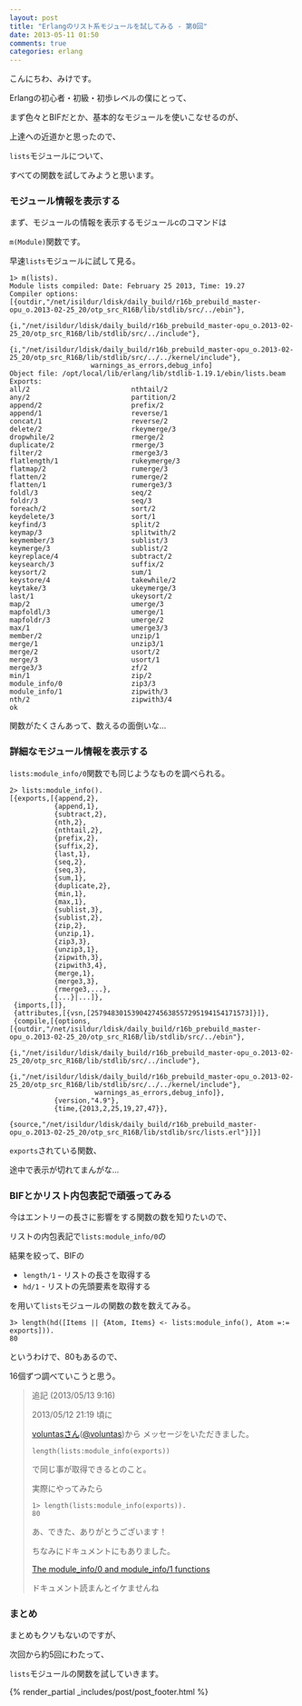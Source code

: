 ```yaml
---
layout: post
title: "Erlangのリスト系モジュールを試してみる - 第0回"
date: 2013-05-11 01:50
comments: true
categories: erlang
---
```


こんにちわ、みけです。

Erlangの初心者・初級・初歩レベルの僕にとって、

まず色々とBIFだとか、基本的なモジュールを使いこなせるのが、

上達への近道かと思ったので、

`lists`モジュールについて、

すべての関数を試してみようと思います。


### モジュール情報を表示する

まず、モジュールの情報を表示するモジュールcのコマンドは

`m(Module)`関数です。

早速`lists`モジュールに試して見る。

```
1> m(lists).
Module lists compiled: Date: February 25 2013, Time: 19.27
Compiler options:  [{outdir,"/net/isildur/ldisk/daily_build/r16b_prebuild_master-opu_o.2013-02-25_20/otp_src_R16B/lib/stdlib/src/../ebin"},
                    {i,"/net/isildur/ldisk/daily_build/r16b_prebuild_master-opu_o.2013-02-25_20/otp_src_R16B/lib/stdlib/src/../include"},
                    {i,"/net/isildur/ldisk/daily_build/r16b_prebuild_master-opu_o.2013-02-25_20/otp_src_R16B/lib/stdlib/src/../../kernel/include"},
                    warnings_as_errors,debug_info]
Object file: /opt/local/lib/erlang/lib/stdlib-1.19.1/ebin/lists.beam
Exports: 
all/2                         nthtail/2
any/2                         partition/2
append/2                      prefix/2
append/1                      reverse/1
concat/1                      reverse/2
delete/2                      rkeymerge/3
dropwhile/2                   rmerge/2
duplicate/2                   rmerge/3
filter/2                      rmerge3/3
flatlength/1                  rukeymerge/3
flatmap/2                     rumerge/3
flatten/2                     rumerge/2
flatten/1                     rumerge3/3
foldl/3                       seq/2
foldr/3                       seq/3
foreach/2                     sort/2
keydelete/3                   sort/1
keyfind/3                     split/2
keymap/3                      splitwith/2
keymember/3                   sublist/3
keymerge/3                    sublist/2
keyreplace/4                  subtract/2
keysearch/3                   suffix/2
keysort/2                     sum/1
keystore/4                    takewhile/2
keytake/3                     ukeymerge/3
last/1                        ukeysort/2
map/2                         umerge/3
mapfoldl/3                    umerge/1
mapfoldr/3                    umerge/2
max/1                         umerge3/3
member/2                      unzip/1
merge/1                       unzip3/1
merge/2                       usort/2
merge/3                       usort/1
merge3/3                      zf/2
min/1                         zip/2
module_info/0                 zip3/3
module_info/1                 zipwith/3
nth/2                         zipwith3/4
ok

```

関数がたくさんあって、数えるの面倒いな…

### 詳細なモジュール情報を表示する

`lists:module_info/0`関数でも同じようなものを調べられる。

```
2> lists:module_info().
[{exports,[{append,2},
           {append,1},
           {subtract,2},
           {nth,2},
           {nthtail,2},
           {prefix,2},
           {suffix,2},
           {last,1},
           {seq,2},
           {seq,3},
           {sum,1},
           {duplicate,2},
           {min,1},
           {max,1},
           {sublist,3},
           {sublist,2},
           {zip,2},
           {unzip,1},
           {zip3,3},
           {unzip3,1},
           {zipwith,3},
           {zipwith3,4},
           {merge,1},
           {merge3,3},
           {rmerge3,...},
           {...}|...]},
 {imports,[]},
 {attributes,[{vsn,[257948301539042745638557295194154171573]}]},
 {compile,[{options,[{outdir,"/net/isildur/ldisk/daily_build/r16b_prebuild_master-opu_o.2013-02-25_20/otp_src_R16B/lib/stdlib/src/../ebin"},
                     {i,"/net/isildur/ldisk/daily_build/r16b_prebuild_master-opu_o.2013-02-25_20/otp_src_R16B/lib/stdlib/src/../include"},
                     {i,"/net/isildur/ldisk/daily_build/r16b_prebuild_master-opu_o.2013-02-25_20/otp_src_R16B/lib/stdlib/src/../../kernel/include"},
                     warnings_as_errors,debug_info]},
           {version,"4.9"},
           {time,{2013,2,25,19,27,47}},
           {source,"/net/isildur/ldisk/daily_build/r16b_prebuild_master-opu_o.2013-02-25_20/otp_src_R16B/lib/stdlib/src/lists.erl"}]}]
```

`exports`されている関数、

途中で表示が切れてまんがな…

### BIFとかリスト内包表記で頑張ってみる

今はエントリーの長さに影響をする関数の数を知りたいので、

リストの内包表記で`lists:module_info/0`の

結果を絞って、BIFの

+ `length/1` - リストの長さを取得する
+ `hd/1` - リストの先頭要素を取得する

を用いて`lists`モジュールの関数の数を数えてみる。

```
3> length(hd([Items || {Atom, Items} <- lists:module_info(), Atom =:= exports])).
80
```

というわけで、80もあるので、

16個ずつ調べていこうと思う。

> 追記 (2013/05/13 9:16)
> 
> 2013/05/12 21:19 頃に
> 
> [voluntasさん](https://github.com/voluntas)([@voluntas](http://twitter.com/voluntas))から
> メッセージをいただきました。
> 
> `length(lists:module_info(exports))`
> 
> で同じ事が取得できるとのこと。
> 
> 実際にやってみたら
> 
> ```
> 1> length(lists:module_info(exports)).
> 80
> ```
> 
> あ、できた、ありがとうございます！
> 
> ちなみにドキュメントにもありました。
> 
> [The module_info/0 and module_info/1 functions](http://erlang.org/doc/reference_manual/modules.html#id74571)
> 
> ドキュメント読まんとイケませんね
> 









### まとめ

まとめもクソもないのですが、

次回から約5回にわたって、

`lists`モジュールの関数を試していきます。


{% render_partial _includes/post/post_footer.html %}

